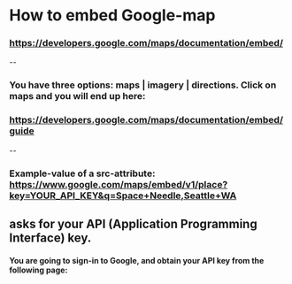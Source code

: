 # How to embed Google-map
### https://developers.google.com/maps/documentation/embed/
--
### You have three options: maps | imagery | directions. Click on maps and you will end up here:
### https://developers.google.com/maps/documentation/embed/guide
--
### Example-value of a src-attribute: https://www.google.com/maps/embed/v1/place?key=YOUR_API_KEY&q=Space+Needle,Seattle+WA
asks for your API (Application Programming Interface) key.
--
#### You are going to sign-in to Google, and obtain your API key from the following page: 
